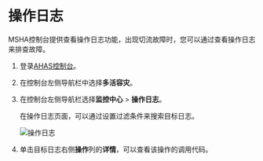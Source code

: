 # 操作日志

MSHA控制台提供查看操作日志功能，出现切流故障时，您可以通过查看操作日志来排查故障。

1.  登录[AHAS控制台](https://ahas.console.aliyun.com)。

2.  在控制台左侧导航栏中选择**多活容灾**。

3.  在控制台左侧导航栏选择**监控中心** \> **操作日志**。

    在操作日志页面，可以通过设置过滤条件来搜索目标日志。

    ![操作日志](https://static-aliyun-doc.oss-accelerate.aliyuncs.com/assets/img/zh-CN/3528716951/p92721.png)

4.  单击目标日志右侧**操作**列的**详情**，可以查看该操作的调用代码。


